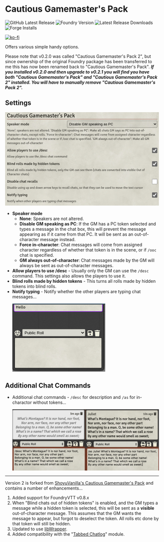 # Cautious Gamemaster's Pack

![GitHub Latest Release](https://img.shields.io/github/release/cs96and/FoundryVTT-CGMP?style=for-the-badge)
![Foundry Version](https://img.shields.io/badge/dynamic/json?label=Foundry%20Version&prefix=v&query=%24.compatibleCoreVersion&url=https%3A%2F%2Fraw.githubusercontent.com%2Fcs96and%2FFoundryVTT-CGMP%2Fmaster%2Fmodule%2Fmodule.json&style=for-the-badge)
![Latest Release Downloads](https://img.shields.io/github/downloads/cs96and/FoundryVTT-CGMP/latest/total?style=for-the-badge)
![Forge Installs](https://img.shields.io/badge/dynamic/json?label=Forge%20Installs&query=package.installs&suffix=%25&url=https%3A%2F%2Fforge-vtt.com%2Fapi%2Fbazaar%2Fpackage%2FCautiousGamemastersPack&colorB=4aa94a&style=for-the-badge)

[![ko-fi](https://ko-fi.com/img/githubbutton_sm.svg)](https://ko-fi.com/C0C057N35)

Offers various simple handy options.

Please note that v0.2.0 was called "Cautious Gamemaster's Pack 2", but since ownership of the original Foundry package has been transferred to me this has now been renamed back to "Cautious Gamemaster's Pack".  ***If you installed v0.2.0 and then upgrade to v0.2.1 you will find you have both "Cautious Gamemaster's Pack" and "Cautious Gamemaster's Pack 2" installed.  You will have to manually remove "Cautious Gamemaster's Pack 2".***

## Settings

![](settings.png)

* **Speaker mode**
  * **None**: Speakers are not altered.
  * **Disable GM speaking as PC**: If the GM has a PC token selected and types a message in the chat box, this will prevent the message appearing as if it came from that PC.  It will be sent as an out-of-character message instead.
  * **Force in-character**: Chat messages will come from assigned character regardless of whether that token is in the scene, or if `/ooc` chat is specified.
  * **GM always out-of-character**: Chat messages made by the GM will always be sent as out-of-character messages.
* **Allow players to use /desc** - Usually only the GM can use the `/desc` command.  This settings also allows the players to use it.
* **Blind rolls made by hidden tokens** - This turns all rolls made by hidden tokens into blind rolls.
* **Notify typing** - Notify whether the other players are typing chat messages...<p>![](notify_typing.gif)</p>

## Additional Chat Commands

* Additional chat commands - `/desc` for description and `/as` for in-charactor without tokens...<p>![](additional_chat_commands.png)</p>

---

Version 2 is forked from [ShoyuVanilla's Cautious Gamemaster's Pack](https://github.com/ShoyuVanilla/FoundryVTT-CGMP) and contains a number of enhancements...

1. Added support for FoundryVTT v0.8.x
2. When "Blind chats out of hidden tokens" is enabled, and the GM types a message while a hidden token is selected, this will be sent as a **visible** out-of-character message.  This assumes that the GM wants the message to appear, but forgot to deselect the token.  All rolls etc done by that token will still be hidden.
3. Updated to use [libWrapper](https://foundryvtt.com/packages/lib-wrapper/).
4. Added compatibility with the "[Tabbed Chatlog](https://foundryvtt.com/packages/tabbed-chatlog/)" module.



